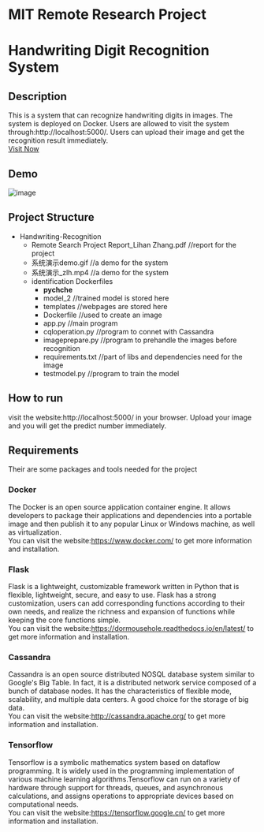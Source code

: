 # MIT Remote Research Project 
Handwriting Digit Recognition System
===

Description
---
This is a system that can recognize handwriting digits in images. The system is deployed on Docker. Users are allowed to visit the system through:http://localhost:5000/. Users can upload their image and get the recognition result immediately.<br>
[Visit Now](http://localhost:5000/)

Demo
---
![image](https://github.com/zlhmyl/Handwriting-Recognition/系统演示demo.gif)

Project Structure
---
* Handwriting-Recognition
  * Remote Search Project Report_Lihan Zhang.pdf //report for the project
  * 系统演示demo.gif //a demo for the system
  * 系统演示_zlh.mp4 //a demo for the system
  * identification Dockerfiles 
    * __pychche__
    * model_2  //trained model is stored here
    * templates  //webpages are stored here
    * Dockerfile //used to create an image
    * app.py //main program
    * cqloperation.py  //program to connet with Cassandra
    * imageprepare.py  //program to prehandle the images before recognition
    * requirements.txt //part of libs and dependencies need for the image
    * testmodel.py //program to train the model
  


How to run
---
visit the website:http://localhost:5000/ in your browser. Upload your image and you will get the predict number immediately.


Requirements
---
Their are some packages and tools needed for the project
### Docker
The Docker is an open source application container engine. It allows developers to package their applications and dependencies into a portable image and then publish it to any popular Linux or Windows machine, as well as virtualization.<br>
You can visit the website:https://www.docker.com/ to get more information and installation.

### Flask
Flask is a lightweight, customizable framework written in Python that is flexible, lightweight, secure, and easy to use. Flask has a strong customization, users can add corresponding functions according to their own needs, and realize the richness and expansion of functions while keeping the core functions simple. <br>
You can visit the website:https://dormousehole.readthedocs.io/en/latest/ to get more information and installation.


### Cassandra
Cassandra is an open source distributed NOSQL database system similar to Google's Big Table. In fact, it is a distributed network service composed of a bunch of database nodes. It has the characteristics of flexible mode, scalability, and multiple data centers. A good choice for the storage of big data.<br>
You can visit the website:http://cassandra.apache.org/ to get more information and installation.

### Tensorflow
Tensorflow is a symbolic mathematics system based on dataflow programming. It is widely used in the programming implementation of various machine learning algorithms.Tensorflow can run on a variety of hardware through support for threads, queues, and asynchronous calculations, and assigns operations to appropriate devices based on computational needs.<br>
You can visit the website:https://tensorflow.google.cn/ to get more information and installation.








